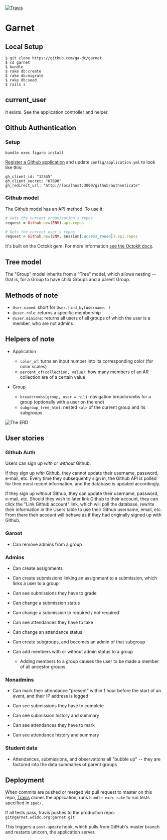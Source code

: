 [![Travis](https://travis-ci.org/ga-dc/garnet.svg?branch=master)](https://travis-ci.org/ga-dc/garnet/)

# Garnet

## Local Setup

```
$ git clone https://github.com/ga-dc/garnet
$ cd garnet
$ bundle
$ rake db:create
$ rake db:migrate
$ rake db:seed
$ rails s
```

## current_user

It exists. See the application controller and helper.

## Github Authentication

### Setup

```
bundle exec figaro install
```

[Register a Github application](https://github.com/settings/applications) and update `config/application.yml` to look like this:

```
gh_client_id: "12345"
gh_client_secret: "67890"
gh_redirect_url: "http://localhost:3000/github/authenticate"
```

### Github model

The Github model has an API method. To use it:

```rb
# Gets the current organization's repos
request = Github.new(ENV).api.repos

# Gets the current user's repos
request = Github.new(ENV, session[:access_token]).api.repos
```

It's built on the Octokit gem. For more information [see the Octokit docs](https://github.com/octokit/octokit.rb).

## Tree model

The "Group" model inherits from a "Tree" model, which allows nesting -- that is, for a Group to have child Groups and a parent Group.

## Methods of note

- `User.named`: short for `User.find_by(username: )`
- `@user.role`: returns a specific membership
- `@user.minions`: returns all users of all groups of which the user is a member, who are not admins

## Helpers of note

- Application
  - `color_of`: turns an input number into its corresponding color (for color scales)
  - `percent_of(collection, value)`: how many members of an AR collection are of a certain value

- Group
  - `breadcrumbs(group, user = nil)`: navigation breadcrumbs for a group (optionally with a user on the end)
  - `subgroup_tree_html`: nested `<ul>` of the current group and its subgroups

![The ERD](http://i.imgur.com/jW4WQQK.png)

## User stories

### Github Auth

Users can sign up *with* or *without* Github.

If they sign up *with* Github, they cannot update their username, password, e-mail, etc. Every time they subsequently sign in, the Github API is polled for their most recent information, and the database is updated accordingly.

If they sign up *without* Github, they can update their username, password, e-mail, etc. Should they wish to later link Github to their account, they can click the "Link Github account" link, which will poll the database, rewrite their information in the Users table to use their Github username, email, etc. From there their account will behave as if they had originally signed up with Github.

### Garoot
- Can remove admins from a group

### Admins
- Can create assignments
- Can create submissions linking an assignment to a submission, which links a user to a group

- Can see submissions they have to grade
- Can change a submission status
- Can change a submission to required / not required

- Can see attendances they have to take
- Can change an attendance status

- Can create subgroups, and becomes an admin of that subgroup
- Can add members with or without admin status to a group
  - Adding members to a group causes the user to be made a member of all ancestor groups

### Nonadmins
- Can mark their attendance "present" within 1 hour before the start of an event, and their IP address is logged

- Can see submissions they have to complete
- Can see submission history and summary

- Can see attendances they have to mark
- Can see attendance history and summary

### Student data
- Attendances, submissions, and observations all "bubble up" -- they are factored into the data summaries of parent groups

## Deployment

When commits are pushed or merged via pull request to master on this repo, [Travis](https://travis-ci.org/ga-dc/garnet)
clones the application, runs `bundle exec rake` to run tests specified in `spec/`.

If all tests pass, travis pushes to the production repo: `git@garnet.wdidc.org:garnet.git`

This triggers a `post-update` hook, which pulls from GitHub's master branch and restarts
unicorn, the application server.
